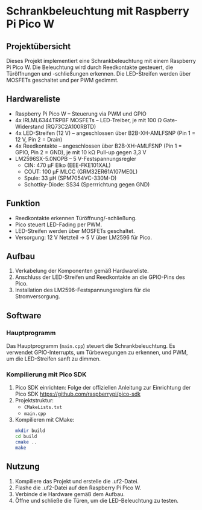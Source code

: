 # Schrankbeleuchtung mit Raspberry Pi Pico W

## Projektübersicht
Dieses Projekt implementiert eine Schrankbeleuchtung mit einem Raspberry Pi Pico W. Die Beleuchtung wird durch Reedkontakte gesteuert, die Türöffnungen und -schließungen erkennen. Die LED-Streifen werden über MOSFETs geschaltet und per PWM gedimmt.

## Hardwareliste
- Raspberry Pi Pico W – Steuerung via PWM und GPIO
- 4x IRLML6344TRPBF MOSFETs – LED-Treiber, je mit 100 Ω Gate-Widerstand (RQ73C2A100RBTD)
- 4x LED-Streifen (12 V) – angeschlossen über B2B-XH-AMLFSNP (Pin 1 = 12 V, Pin 2 = Drain)
- 4x Reedkontakte – angeschlossen über B2B-XH-AMLFSNP (Pin 1 = GPIO, Pin 2 = GND), je mit 10 kΩ Pull-up gegen 3,3 V
- LM2596SX-5.0NOPB – 5 V-Festspannungsregler
  - CIN: 470 µF Elko (EEE-FKE101XAL)
  - COUT: 100 µF MLCC (GRM32ER61A107ME0L)
  - Spule: 33 µH (SPM7054VC-330M-D)
  - Schottky-Diode: SS34 (Sperrrichtung gegen GND)

## Funktion
- Reedkontakte erkennen Türöffnung/-schließung.
- Pico steuert LED-Fading per PWM.
- LED-Streifen werden über MOSFETs geschaltet.
- Versorgung: 12 V Netzteil → 5 V über LM2596 für Pico.

## Aufbau
1. Verkabelung der Komponenten gemäß Hardwareliste.
2. Anschluss der LED-Streifen und Reedkontakte an die GPIO-Pins des Pico.
3. Installation des LM2596-Festspannungsreglers für die Stromversorgung.

## Software

### Hauptprogramm
Das Hauptprogramm (`main.cpp`) steuert die Schrankbeleuchtung. Es verwendet GPIO-Interrupts, um Türbewegungen zu erkennen, und PWM, um die LED-Streifen sanft zu dimmen.

### Kompilierung mit Pico SDK
1. Pico SDK einrichten: Folge der offiziellen Anleitung zur Einrichtung der Pico SDK https://github.com/raspberrypi/pico-sdk
2. Projektstruktur:
   - `CMakeLists.txt`
   - `main.cpp`
3. Kompilieren mit CMake:
   ```bash
   mkdir build
   cd build
   cmake ..
   make

## Nutzung
1. Kompiliere das Projekt und erstelle die .uf2-Datei.
2. Flashe die .uf2-Datei auf den Raspberry Pi Pico W.
3. Verbinde die Hardware gemäß dem Aufbau.
4. Öffne und schließe die Türen, um die LED-Beleuchtung zu testen.